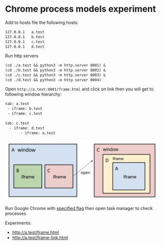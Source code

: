 Chrome process models experiment
================================

Add to hosts file the following hosts:

```
127.0.0.1	a.test
127.0.0.1	b.test
127.0.0.1	c.test
127.0.0.1	d.test
```

Run http servers
```
(cd ./a.test && python3 -m http.server 8001) &
(cd ./b.test && python3 -m http.server 8002) &
(cd ./c.test && python3 -m http.server 8003) &
(cd ./d.test && python3 -m http.server 8004)
```

Open `http://a.test:8001/frame.html` and click on link then you will get to following window hierarchy:

```
tab: a.test
 - iframe: b.test
 - iframe: c.test

tab: c.test
  - iframe: d.test
       - iframe: a.test
```

![Windows and tabs](./image.jpg)

Run Google Chrome with [specified flag](https://www.chromium.org/developers/design-documents/process-models#Supported_Models) then open task manager to check processes


Experiments:

* http://a.test/frame.html
* http://a.test/frame-link.html
